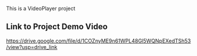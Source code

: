 This is a VideoPlayer project

## Link to Project Demo Video

https://drive.google.com/file/d/1COZnyME9n61WPL48Gl5WQNpEXedTSh53/view?usp=drive_link
